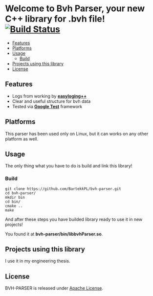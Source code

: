 Welcome to **Bvh Parser**, your new C++ library for .bvh file!
[![Build Status](https://travis-ci.org/BartekkPL/bvh-parser.svg?branch=master)](https://travis-ci.org/BartekkPL/bvh-parser)
=======================

  - [Features](#features)
  - [Platforms](#platforms)
  - [Usage](#usage)
    - [Build](#build)
  - [Projects using this library](#projexts-using-this-bibrary)
  - [License](#license)

## Features ##

  * Logs from working by [**easyloging++**](https://github.com/muflihun/easyloggingpp)
  * Clear and useful structure for bvh data
  * Tested via [**Google Test**](https://github.com/google/googletest) framework

## Platforms ##

This parser has been used only on Linux, but
it can works on any other platform as well.

## Usage ##

The only thing what you have to do is build and link
this library!

### Build ###
```
git clone https://github.com/BartekkPL/bvh-parser.git
cd bvh-parser/
mkdir bin
cd bin/
cmake ..
make
```

And after these steps you have builded library ready to use it in new projects!

You found it at **bvh-parser/bin/libbvhParser.so**.

## Projects using this library ##

I use it in my engineering thesis.

## License ##

BVH-PARSER is released under [Apache License](https://opensource.org/licenses/Apache-2.0).